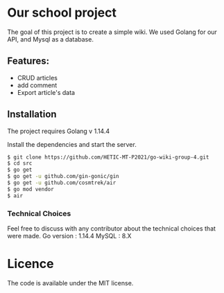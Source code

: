 # Our school project

The goal of this project is to create a simple wiki.
We used Golang for our API, and Mysql as a database.

## Features:

- CRUD articles
- add comment
- Export article's data

## Installation

The project requires Golang v 1.14.4

Install the dependencies and start the server.

```sh
$ git clone https://github.com/HETIC-MT-P2021/go-wiki-group-4.git
$ cd src
$ go get
$ go get -u github.com/gin-gonic/gin
$ go get -u github.com/cosmtrek/air
$ go mod vendor
$ air
```

### Technical Choices

Feel free to discuss with any contributor about the technical choices that were made.
Go version : 1.14.4
MySQL : 8.X

# Licence

The code is available under the MIT license.
